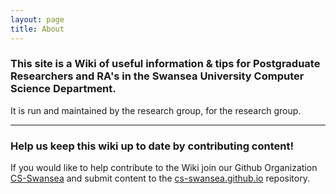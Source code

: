 ```yaml
---
layout: page
title: About
---
```


### This site is a Wiki of useful information & tips for Postgraduate Researchers and RA's in the Swansea University Computer Science Department. 

It is run and maintained by the research group, for the research group. 

---

### Help us keep this wiki up to date by contributing content!

If you would like to help contribute to the Wiki join our Github Organization [CS-Swansea](https://github.com/CS-Swansea) and submit content to the [cs-swansea.github.io](https://github.com/CS-Swansea/cs-swansea.github.io) repository.
